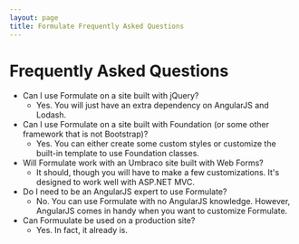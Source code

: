 ```yaml
---
layout: page
title: Formulate Frequently Asked Questions
---
```


# Frequently Asked Questions

* Can I use Formulate on a site built with jQuery?
  * Yes. You will just have an extra dependency on AngularJS and Lodash.
* Can I use Formulate on a site built with Foundation (or some other framework that is not Bootstrap)?
  * Yes. You can either create some custom styles or customize the built-in template to use Foundation classes.
* Will Formulate work with an Umbraco site built with Web Forms?
  * It should, though you will have to make a few customizations. It's designed to work well with ASP.NET MVC.
* Do I need to be an AngularJS expert to use Formulate?
  * No. You can use Formulate with no AngularJS knowledge. However, AngularJS comes in handy when you want to customize Formulate.
* Can Formuulate be used on a production site?
  * Yes. In fact, it already is.